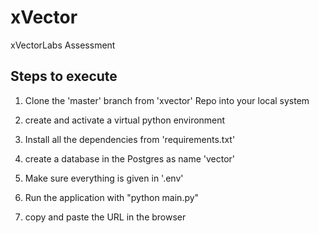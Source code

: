 # xVector

xVectorLabs Assessment

## Steps to execute

1. Clone the 'master' branch from 'xvector' Repo into your local system

2. create and activate a virtual python environment

3. Install all the dependencies from 'requirements.txt'

4. create a database in the Postgres as name 'vector'

5. Make sure everything is given in '.env'

4. Run the application with "python main.py"

5. copy and paste the URL in the browser